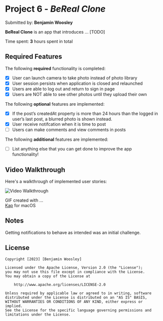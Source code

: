 # Project 6 - *BeReal Clone*

Submitted by: **Benjamin Woosley**

**BeReal Clone** is an app that introduces ... [TODO]

Time spent: **3** hours spent in total

## Required Features

The following **required** functionality is completed:

- [x] User can launch camera to take photo instead of photo library
- [x] User session persists when application is closed and relaunched
- [x] Users are able to log out and return to sign in page
- [x] Users are NOT able to see other photos until they upload their own    
 
The following **optional** features are implemented:

- [x] If the post’s createdAt property is more than 24 hours than the logged in user’s last post, a blurred photo is shown instead.
- [x] User receive notifcation when it is time to post
- [ ] Users can make comments and view comments in posts    

The following **additional** features are implemented:

- [ ] List anything else that you can get done to improve the app functionality!

## Video Walkthrough

Here's a walkthrough of implemented user stories:

<img src='https://github.com/benwoosley/bereal-clone/blob/6cd58c526bf4c8625fb6c44fee6ba1b97fef639a/demo.gif' title='Video Walkthrough' width='' alt='Video Walkthrough' />

GIF created with ...  
[Kap](https://getkap.co/) for macOS

## Notes

Getting notifications to behave as intended was an initial challenge.

## License

    Copyright [2023] [Benjamin Woosley]

    Licensed under the Apache License, Version 2.0 (the "License");
    you may not use this file except in compliance with the License.
    You may obtain a copy of the License at

        http://www.apache.org/licenses/LICENSE-2.0

    Unless required by applicable law or agreed to in writing, software
    distributed under the License is distributed on an "AS IS" BASIS,
    WITHOUT WARRANTIES OR CONDITIONS OF ANY KIND, either express or implied.
    See the License for the specific language governing permissions and
    limitations under the License.
